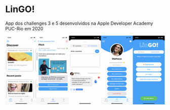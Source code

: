 # LinGO!
App dos challenges 3 e 5 desenvolvidos na Apple Developer Academy PUC-Rio em 2020

<img src="https://github.com/matheussmoreira/LinGO/blob/main/screenshots.png">
